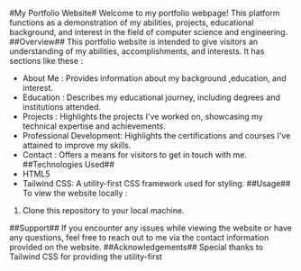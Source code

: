 #My Portfolio Website#
Welcome to my portfolio webpage! This platform functions as a demonstration of my abilities, projects, educational background, and interest in the field of computer science and engineering.
##Overview##
This portfolio website is intended to give visitors an understanding of my abilities, accomplishments, and interests. It has sections like these :
- About Me : Provides information about my background ,education, and interest.
- Education : Describes my educational journey, including degrees and institutions attended.
- Projects : Highlights the projects I've worked on, showcasing my technical expertise and achievements.
- Professional Development: Highlights the certifications and courses I've attained to improve my skills.
- Contact : Offers a means for visitors to get in touch with me.
##Technologies Used##
- HTML5
- Tailwind CSS: A utility-first CSS framework used for styling.
##Usage##
To view the website locally :
1. Clone this repository to your local machine.

##Support##
If you encounter any issues while viewing the website or have any questions, feel free to reach out to me via the contact information provided on the website.
##Acknowledgements##
Special thanks to Tailwind CSS for providing the utility-first




